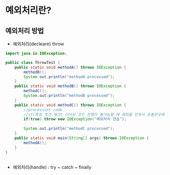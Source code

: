 # 예외처리란?







## 예외처리 방법

* 예외처리(decleare) throw

``` java
import java.io.IOException;

public class ThrowTest {
	public static void methodA() throws IOException {
		methodB();
		System.out.println("methodA processed");
	}
	public static void methodB() throws IOException {
		methodC();
		System.out.println("methodB processed");
	}
	public static void methodC() throws IOException {
		//processint code
		//if(특정 조건 체크) 더이상 코드 진행이 불가능할 때 예외를 던져서 호출한곳에 메세지를줌
		if(true) throw new IOException("예외처리 연습");
		
		System.out.println("methodC processed");
	}
	public static void main(String[] args) throws IOException {
		methodA();
	}
}
		
```



* 예외처리(handle) : try ~ catch ~ finally
